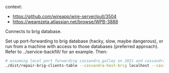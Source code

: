 context:
- https://github.com/wireapp/wire-server/pull/3504
- https://wearezeta.atlassian.net/browse/WPB-3888

Connects to brig database.

Set up port-forwarding to brig database (hacky, slow, maybe dangerous), or run from a machine with access to those databases (preferred approach). Refer to ../service-backfill/ for an example. Then:

```sh
# assuming local port forwarding cassandra_galley on 2021 and cassandra_spar on 2022:
./dist/repair-brig-clients-table --cassandra-host-brig localhost --cassandra-port-brig 2022 --cassandra-keyspace-brig spar
```
